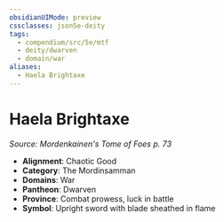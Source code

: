 ```yaml
---
obsidianUIMode: preview
cssclasses: json5e-deity
tags:
  - compendium/src/5e/mtf
  - deity/dwarven
  - domain/war
aliases:
  - Haela Brightaxe
---
```

# Haela Brightaxe
*Source: Mordenkainen's Tome of Foes p. 73* 

- **Alignment**: Chaotic Good
- **Category**: The Mordinsamman
- **Domains**: War
- **Pantheon**: Dwarven
- **Province**: Combat prowess, luck in battle
- **Symbol**: Upright sword with blade sheathed in flame
